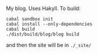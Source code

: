My blog. Uses Hakyll. To build:

```
cabal sandbox init
cabal install --only-dependencies
cabal build
./dist/build/blog/blog build
```

and then the site will be in `./_site/`
